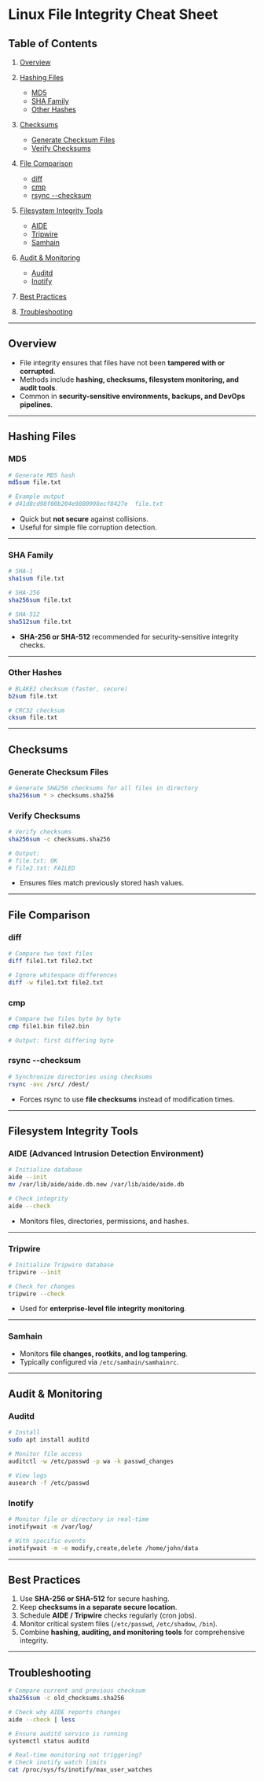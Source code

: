 # **Linux File Integrity Cheat Sheet**

## **Table of Contents**

1. [Overview](#overview)
2. [Hashing Files](#hashing-files)

   * [MD5](#md5)
   * [SHA Family](#sha-family)
   * [Other Hashes](#other-hashes)
3. [Checksums](#checksums)

   * [Generate Checksum Files](#generate-checksum-files)
   * [Verify Checksums](#verify-checksums)
4. [File Comparison](#file-comparison)

   * [diff](#diff)
   * [cmp](#cmp)
   * [rsync --checksum](#rsync--checksum)
5. [Filesystem Integrity Tools](#filesystem-integrity-tools)

   * [AIDE](#aide)
   * [Tripwire](#tripwire)
   * [Samhain](#samhain)
6. [Audit & Monitoring](#audit--monitoring)

   * [Auditd](#auditd)
   * [Inotify](#inotify)
7. [Best Practices](#best-practices)
8. [Troubleshooting](#troubleshooting)

---

## **Overview**

* File integrity ensures that files have not been **tampered with or corrupted**.
* Methods include **hashing, checksums, filesystem monitoring, and audit tools**.
* Common in **security-sensitive environments, backups, and DevOps pipelines**.

---

## **Hashing Files**

### **MD5**

```bash
# Generate MD5 hash
md5sum file.txt

# Example output
# d41d8cd98f00b204e9800998ecf8427e  file.txt
```

* Quick but **not secure** against collisions.
* Useful for simple file corruption detection.

---

### **SHA Family**

```bash
# SHA-1
sha1sum file.txt

# SHA-256
sha256sum file.txt

# SHA-512
sha512sum file.txt
```

* **SHA-256 or SHA-512** recommended for security-sensitive integrity checks.

---

### **Other Hashes**

```bash
# BLAKE2 checksum (faster, secure)
b2sum file.txt

# CRC32 checksum
cksum file.txt
```

---

## **Checksums**

### **Generate Checksum Files**

```bash
# Generate SHA256 checksums for all files in directory
sha256sum * > checksums.sha256
```

### **Verify Checksums**

```bash
# Verify checksums
sha256sum -c checksums.sha256

# Output:
# file.txt: OK
# file2.txt: FAILED
```

* Ensures files match previously stored hash values.

---

## **File Comparison**

### **diff**

```bash
# Compare two text files
diff file1.txt file2.txt

# Ignore whitespace differences
diff -w file1.txt file2.txt
```

### **cmp**

```bash
# Compare two files byte by byte
cmp file1.bin file2.bin

# Output: first differing byte
```

### **rsync --checksum**

```bash
# Synchronize directories using checksums
rsync -avc /src/ /dest/
```

* Forces rsync to use **file checksums** instead of modification times.

---

## **Filesystem Integrity Tools**

### **AIDE (Advanced Intrusion Detection Environment)**

```bash
# Initialize database
aide --init
mv /var/lib/aide/aide.db.new /var/lib/aide/aide.db

# Check integrity
aide --check
```

* Monitors files, directories, permissions, and hashes.

---

### **Tripwire**

```bash
# Initialize Tripwire database
tripwire --init

# Check for changes
tripwire --check
```

* Used for **enterprise-level file integrity monitoring**.

---

### **Samhain**

* Monitors **file changes, rootkits, and log tampering**.
* Typically configured via `/etc/samhain/samhainrc`.

---

## **Audit & Monitoring**

### **Auditd**

```bash
# Install
sudo apt install auditd

# Monitor file access
auditctl -w /etc/passwd -p wa -k passwd_changes

# View logs
ausearch -f /etc/passwd
```

### **Inotify**

```bash
# Monitor file or directory in real-time
inotifywait -m /var/log/

# With specific events
inotifywait -m -e modify,create,delete /home/john/data
```

---

## **Best Practices**

1. Use **SHA-256 or SHA-512** for secure hashing.
2. Keep **checksums in a separate secure location**.
3. Schedule **AIDE / Tripwire** checks regularly (cron jobs).
4. Monitor critical system files (`/etc/passwd`, `/etc/shadow`, `/bin`).
5. Combine **hashing, auditing, and monitoring tools** for comprehensive integrity.

---

## **Troubleshooting**

```bash
# Compare current and previous checksum
sha256sum -c old_checksums.sha256

# Check why AIDE reports changes
aide --check | less

# Ensure auditd service is running
systemctl status auditd

# Real-time monitoring not triggering?
# Check inotify watch limits
cat /proc/sys/fs/inotify/max_user_watches
```
